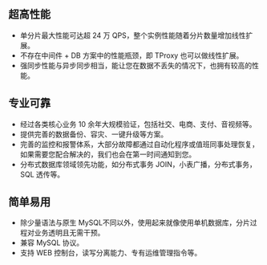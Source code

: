 ## 超高性能

- 单分片最大性能可达超 24 万 QPS，整个实例性能随着分片数量增加线性扩展。
- 不存在中间件 + DB 方案中的性能瓶颈，即 TProxy 也可以做线性扩展。
- 强同步性能与异步同步相当，能让您在数据不丢失的情况下，也拥有较高的性能。

## 专业可靠

- 经过各类核心业务 10 余年大规模验证，包括社交、电商、支付、音视频等。
- 提供完善的数据备份、容灾、一键升级等方案。
- 完善的监控和报警体系，大部分故障都通过自动化程序或值班同事处理恢复，如果需要您配合解决的，我们也会在第一时间通知到您。
- 分布式数据库领域领先功能，如分布式事务 JOIN，小表广播，分布式事务，SQL 透传等。

## 简单易用

- 除少量语法与原生 MySQL不同以外，使用起来就像使用单机数据库，分片过程对业务透明且无需干预。
- 兼容 MySQL 协议。
- 支持 WEB 控制台，读写分离能力、专有运维管理指令等。